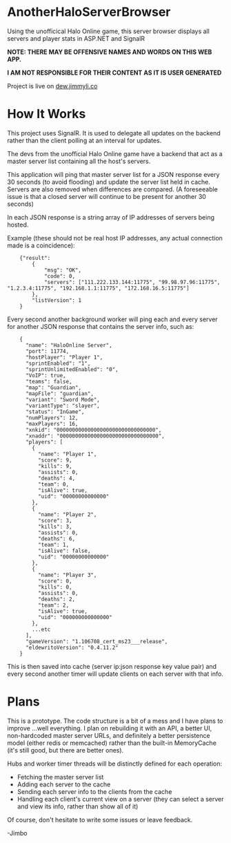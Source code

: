 # AnotherHaloServerBrowser
Using the unofficical Halo Online game, this server browser displays all servers and player stats in ASP.NET and SignalR

**NOTE: THERE MAY BE OFFENSIVE NAMES AND WORDS ON THIS WEB APP.**

**I AM NOT RESPONSIBLE FOR THEIR CONTENT AS IT IS USER GENERATED**

Project is live on [dew.jimmyli.co](http://dew.jimmyli.co)


# How It Works

This project uses SignalR. It is used to delegate all updates on the backend rather than the client polling at an interval for updates.

The devs from the unofficial Halo Online game have a backend that act as a master server list containing all the host's servers. 

This application will ping that master server list for a JSON response every 30 seconds (to avoid flooding) and update the server list held in cache. Servers are also removed when differences are compared. (A foreseeable issue is that a closed server will continue to be present for another 30 seconds)

In each JSON response is a string array of IP addresses of servers being hosted.

Example (these should not be real host IP addresses, any actual connection made is a coincidence):
```
	{"result": 
		{
			"msg": "OK", 
			"code": 0, 
			"servers": ["111.222.133.144:11775", "99.98.97.96:11775", "1.2.3.4:11775", "192.168.1.1:11775", "172.168.16.5:11775"]
		}, 
		"listVersion": 1
	}
```
Every second another background worker will ping each and every server for another JSON response that contains the server info, such as:
```
	{
	  "name": "HaloOnline Server",
	  "port": 11774,
	  "hostPlayer": "Player 1",
	  "sprintEnabled": "1",
	  "sprintUnlimitedEnabled": "0",
	  "VoIP": true,
	  "teams": false,
	  "map": "Guardian",
	  "mapFile": "guardian",
	  "variant": "Sword Mode",
	  "variantType": "slayer",
	  "status": "InGame",
	  "numPlayers": 12,
	  "maxPlayers": 16,
	  "xnkid": "00000000000000000000000000000000",
	  "xnaddr": "00000000000000000000000000000000",
	  "players": [
	    {
	      "name": "Player 1",
	      "score": 9,
	      "kills": 9,
	      "assists": 0,
	      "deaths": 4,
	      "team": 0,
	      "isAlive": true,
	      "uid": "00000000000000"
	    },
	    {
	      "name": "Player 2",
	      "score": 3,
	      "kills": 3,
	      "assists": 0,
	      "deaths": 6,
	      "team": 1,
	      "isAlive": false,
	      "uid": "00000000000000"
	    },
	    {
	      "name": "Player 3",
	      "score": 0,
	      "kills": 0,
	      "assists": 0,
	      "deaths": 2,
	      "team": 2,
	      "isAlive": true,
	      "uid": "000000000000000"
	    },
	    ...etc
	  ],
	  "gameVersion": "1.106708_cert_ms23___release",
	  "eldewritoVersion": "0.4.11.2"
	}

```

This is then saved into cache (server ip:json response key value pair) and every second another timer will update clients on each server with that info.

# Plans

This is a prototype. The code structure is a bit of a mess and I have plans to improve ...well everything. I plan on rebuilding it with an API, a better UI, non-hardcoded master server URLs, and definitely a better persistence model (either redis or memcached) rather than the built-in MemoryCache (it's still good, but there are better ones). 

Hubs and worker timer threads will be distinctly defined for each operation:

* Fetching the master server list
* Adding each server to the cache
* Sending each server info to the clients from the cache
* Handling each client's current view on a server (they can select a server and view its info, rather than show all of it)

Of course, don't hesitate to write some issues or leave feedback.

-Jimbo